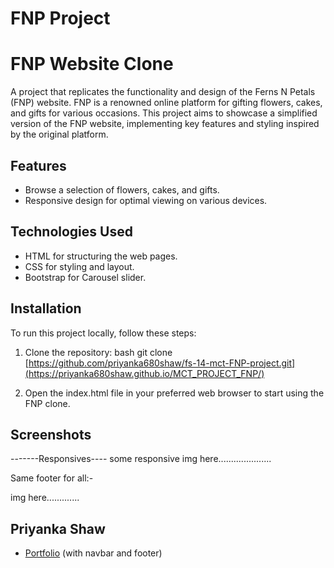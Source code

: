 # FNP Project

# FNP Website Clone

A project that replicates the functionality and design of the Ferns N Petals (FNP) website. FNP is a renowned online platform for gifting flowers, cakes, and gifts for various occasions. This project aims to showcase a simplified version of the FNP website, implementing key features and styling inspired by the original platform.

## Features

- Browse a selection of flowers, cakes, and gifts.
- Responsive design for optimal viewing on various devices.

## Technologies Used

- HTML for structuring the web pages.
- CSS for styling and layout.
- Bootstrap for Carousel slider.


## Installation

To run this project locally, follow these steps:

1. Clone the repository:
   bash
   git clone [https://github.com/priyanka680shaw/fs-14-mct-FNP-project.git](https://priyanka680shaw.github.io/MCT_PROJECT_FNP/)

2. Open the index.html file in your preferred web browser to start using the FNP clone.


## Screenshots
-------Responsives----
  some responsive img here.....................

Same footer for all:-

img here.............

## Priyanka Shaw
  - [Portfolio](https://priyanka680shaw.github.io/MCT_PROJECT_FNP/) (with navbar and footer)



